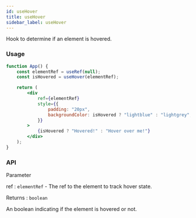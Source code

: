 ```yaml
---
id: useHover
title: useHover
sidebar_label: useHover
---
```


Hook to determine if an element is hovered.

### Usage

```jsx live
function App() {
	const elementRef = useRef(null);
	const isHovered = useHover(elementRef);

	return (
		<div
			ref={elementRef}
			style={{
				padding: "20px",
				backgroundColor: isHovered ? "lightblue" : "lightgrey",
			}}
		>
			{isHovered ? "Hovered!" : "Hover over me!"}
		</div>
	);
}
```

### API

Parameter

ref : `elementRef` - The ref to the element to track hover state.

Returns : `boolean`

An boolean indicating if the element is hovered or not.
